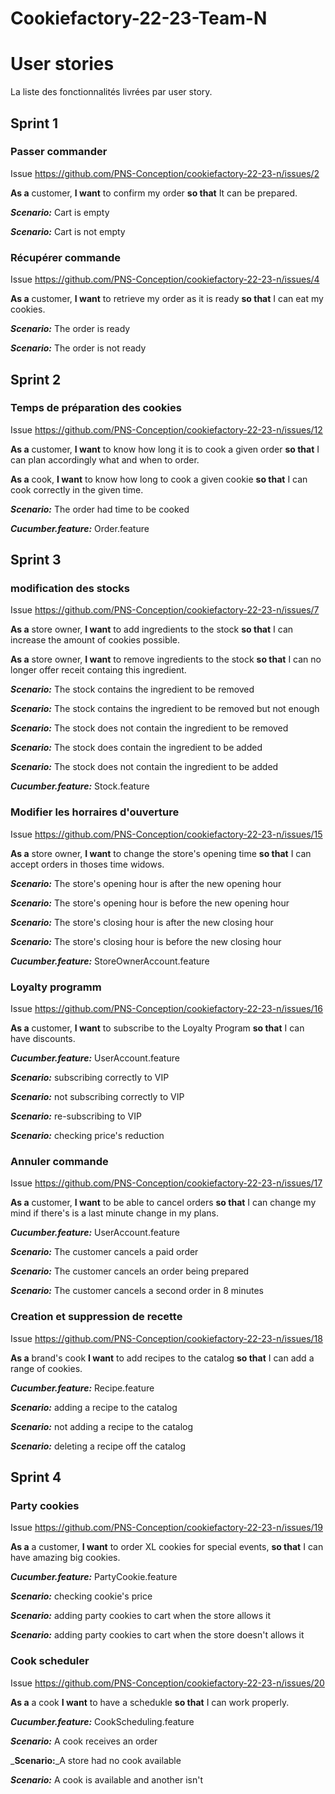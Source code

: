 # Cookiefactory-22-23-Team-N

# User stories 
La liste des fonctionnalités livrées par user story.

## Sprint 1

### Passer commander

Issue https://github.com/PNS-Conception/cookiefactory-22-23-n/issues/2

**As a** customer,
**I want** to confirm my order
**so that** It can be prepared.

_**Scenario:**_ Cart is empty

_**Scenario:**_ Cart is not empty


### Récupérer commande

Issue https://github.com/PNS-Conception/cookiefactory-22-23-n/issues/4

**As a** customer,
**I want** to retrieve my order as it is ready
**so that** I can eat my cookies.

_**Scenario:**_ The order is ready

_**Scenario:**_ The order is not ready


## Sprint 2

### Temps de préparation des cookies

Issue https://github.com/PNS-Conception/cookiefactory-22-23-n/issues/12

**As a** customer,
**I want** to know how long it is to cook a given order
**so that** I can plan accordingly what and when to order.

**As a** cook,
**I want** to know how long to cook a given cookie
**so that** I can cook correctly in the given time.

_**Scenario:**_ The order had time to be cooked

_**Cucumber.feature:**_ Order.feature

## Sprint 3

### modification des stocks

Issue https://github.com/PNS-Conception/cookiefactory-22-23-n/issues/7

**As a** store owner,
**I want** to add ingredients to the stock
**so that** I can increase the amount of cookies possible.

**As a** store owner,
**I want** to remove ingredients to the stock
**so that** I can no longer offer receit containg this ingredient.

_**Scenario:**_ The stock contains the ingredient to be removed

_**Scenario:**_ The stock contains the ingredient to be removed but not enough

_**Scenario:**_ The stock does not contain the ingredient to be removed

_**Scenario:**_ The stock does contain the ingredient to be added

_**Scenario:**_ The stock does not contain the ingredient to be added

_**Cucumber.feature:**_ Stock.feature

### Modifier les horraires d'ouverture

Issue https://github.com/PNS-Conception/cookiefactory-22-23-n/issues/15

**As a** store owner,
**I want** to change the store's opening time
**so that** I can accept orders in thoses time widows.


_**Scenario:**_ The store's opening hour is after the new opening hour

_**Scenario:**_ The store's opening hour is before the new opening hour

_**Scenario:**_ The store's closing hour is after the new closing hour

_**Scenario:**_ The store's closing hour is before the new closing hour

_**Cucumber.feature:**_ StoreOwnerAccount.feature

### Loyalty programm

Issue https://github.com/PNS-Conception/cookiefactory-22-23-n/issues/16

**As a** customer,
**I want** to subscribe to the Loyalty Program
**so that** I can have discounts.

_**Cucumber.feature:**_ UserAccount.feature

_**Scenario:**_ subscribing correctly to VIP

_**Scenario:**_ not subscribing correctly to VIP

_**Scenario:**_ re-subscribing to VIP

_**Scenario:**_ checking price's reduction


### Annuler commande

Issue https://github.com/PNS-Conception/cookiefactory-22-23-n/issues/17

**As a** customer,
**I want** to be able to cancel orders 
**so that** I can change my mind if there's is a last minute change in my plans.

_**Cucumber.feature:**_ UserAccount.feature

_**Scenario:**_ The customer cancels a paid order

_**Scenario:**_ The customer cancels an order being prepared

_**Scenario:**_ The customer cancels a second order in 8 minutes


### Creation et suppression de recette

Issue https://github.com/PNS-Conception/cookiefactory-22-23-n/issues/18

**As a** brand's cook
**I want** to add recipes to the catalog
**so that** I can add a range of cookies.

_**Cucumber.feature:**_ Recipe.feature

_**Scenario:**_ adding a recipe to the catalog

_**Scenario:**_  not adding a recipe to the catalog

_**Scenario:**_ deleting a recipe off the catalog


## Sprint 4

### Party cookies

Issue https://github.com/PNS-Conception/cookiefactory-22-23-n/issues/19

**As a** a customer, **I want** to order XL cookies for special events, **so that** I can have amazing big cookies.

_**Cucumber.feature:**_ PartyCookie.feature

_**Scenario:**_ checking cookie's price

_**Scenario:**_ adding party cookies to cart when the store allows it

_**Scenario:**_ adding party cookies to cart when the store doesn't allows it


### Cook scheduler

Issue https://github.com/PNS-Conception/cookiefactory-22-23-n/issues/20

**As a** a cook
**I want** to have a schedukle
**so that** I can work properly.

_**Cucumber.feature:**_ CookScheduling.feature

_**Scenario:**_ A cook receives an order

_**Scenario:**_A store had no cook available

_**Scenario:**_ A cook is available and another isn't

   
   
